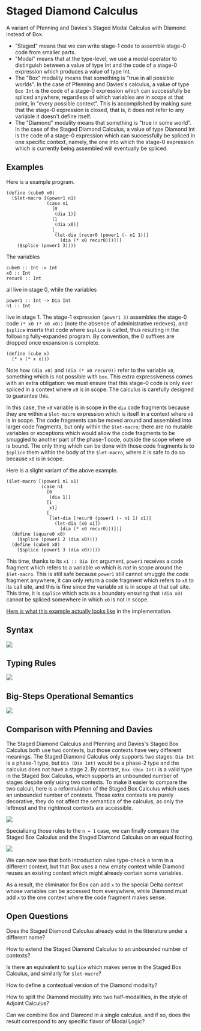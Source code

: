 # Staged Diamond Calculus

A variant of Pfenning and Davies's Staged Modal Calculus with Diamond instead of Box.

*   "Staged" means that we can write stage-1 code to assemble stage-0 code from
    smaller parts.
*   "Modal" means that at the type-level, we use a modal operator to distinguish
    between a value of type Int and the code of a stage-0 expression which
    produces a value of type Int.
*   The "Box" modality means that something is "true in all possible worlds". In
    the case of Pfenning and Davies's calculus, a value of type `Box Int` is the
    code of a stage-0 expression which can successfully be spliced anywhere,
    regardless of which variables are in scope at that point, in "every possible
    context". This is accomplished by making sure that the stage-0 expression is
    closed, that is, it does not refer to any variable it doesn't define itself.
*   The "Diamond" modality means that something is "true in some world". In the
    case of the Staged Diamond Calculus, a value of type Diamond Int is the
    code of a stage-0 expression which can successfully be spliced in one
    specific context, namely, the one into which the stage-0 expression which is
    currently being assembled will eventually be spliced.

## Examples

Here is a example program.
```
(define (cube0 x0)
  ($let-macro [(power1 n1)
               (case n1
                 [0
                  (dia 1)]
                 [1
                  (dia x0)]
                 [_
                  (let-dia [recur0 (power1 (- n1 1))]
                    (dia (* x0 recur0)))])]
    ($splice (power1 3))))
```

The variables
```
cube0 :: Int -> Int
x0 :: Int
recur0 :: Int
```
all live in stage 0, while the variables
```
power1 :: Int -> Dia Int
n1 :: Int
```
live in stage 1. The stage-1 expression `(power1 3)` assembles the stage-0 code
`(* x0 (* x0 x0))` (note the absence of administrative redexes), and `$splice`
inserts that code where `$splice` is called, thus resulting in the following
fully-expanded program. By convention, the 0 suffixes are dropped once expansion
is complete.
```
(define (cube x)
  (* x (* x x)))
```

Note how `(dia x0)` and `(dia (* x0 recur0))` refer to the variable `x0`,
something which is not possible with `box`. This extra expressiveness comes with
an extra obligation: we must ensure that this stage-0 code is only ever spliced
in a context where `x0` is in scope. The calculus is carefully designed to
guarantee this.

In this case, the `x0` variable is in scope in the `dia` code fragments because
they are within a `$let-macro` expression which is itself in a context where
`x0` is in scope. The code fragments can be moved around and assembled into
larger code fragments, but only within the `$let-macro`; there are no mutable
variables or exceptions which would allow the code fragments to be smuggled to
another part of the phase-1 code, outside the scope where `x0` is bound. The
only thing which can be done with those code fragments is to `$splice` them
within the body of the `$let-macro`, where it is safe to do so because `x0` is
in scope.

Here is a slight variant of the above example.
```
($let-macro [(power1 n1 x1)
             (case n1
               [0
                (dia 1)]
               [1
                x1]
               [_
                (let-dia [recur0 (power1 (- n1 1) x1)]
                  (let-dia [x0 x1])
                    (dia (* x0 recur0)))])]
  (define (square0 x0)
    ($splice (power1 2 (dia x0))))
  (define (cube0 x0)
    ($splice (power1 3 (dia x0)))))
```

This time, thanks to its `x1 :: Dia Int` argument, `power1` receives a code
fragment which refers to a variable `x0` which is _not_ in scope around the
`$let-macro`. This is still safe because `power1` still cannot smuggle the code
fragment anywhere, it can only return a code fragment which refers to `x0` to
its call site, and this is fine since the variable `x0` is in scope at that call
site. This time, it is `$splice` which acts as a boundary ensuring that
`(dia x0)` cannot be spliced somewhere in which `x0` is not in scope.

[Here is what this example actually looks like](https://github.com/gelisam/staged-diamond-type-theory/blob/6772937056cd78966a8ebaedb6c41cd544273aed/src/toy.rkt#L1148-L1167) in the implementation.

## Syntax

![](syntax.png)

## Typing Rules

![](typing-rules.png)

## Big-Steps Operational Semantics

![](operational-semantics.png)

## Comparison with Pfenning and Davies

The Staged Diamond Calculus and Pfenning and Davies's Staged Box Calculus both
use two contexts, but those contexts have very different meanings. The Staged
Diamond Calculus only supports two stages: `Dia Int` is a phase-1 type, but
`Dia (Dia Int)` would be a phase-2 type and the calculus does not have a stage
2. By contrast, `Box (Box Int)` is a valid type in the Staged Box Calculus,
which supports an unbounded number of stages despite only using two contexts. To
make it easier to compare the two calculi, here is a reformulation of the Staged
Box Calculus which uses an unbounded number of contexts. Those extra contexts
are purely decorative, they do not affect the semantics of the calculus, as only
the leftmost and the rightmost contexts are accessible.

![](staged-box-calculus.png)

Specializing those rules to the `n = 1` case, we can finally compare the Staged
Box Calculus and the Staged Diamond Calculus on an equal footing.

![](comparison.png)

We can now see that both introduction rules type-check a term in a different
context, but that Box uses a new empty context while Diamond reuses an existing
context which might already contain some variables.

As a result, the eliminator for Box can add `x` to the special Delta context
whose variables can be accessed from everywhere, while Diamond must add `x` to
the one context where the code fragment makes sense.

## Open Questions

Does the Staged Diamond Calculus already exist in the litterature under a
different name?

How to extend the Staged Diamond Calculus to an unbounded number of contexts?

Is there an equivalent to `$splice` which makes sense in the Staged Box
Calculus, and similarly for `$let-macro`?

How to define a contextual version of the Diamond modality?

How to split the Diamond modality into two half-modalities, in the style of
Adjoint Calculus?

Can we combine Box and Diamond in a single calculus, and if so, does the result
correspond to any specific flavor of Modal Logic?
